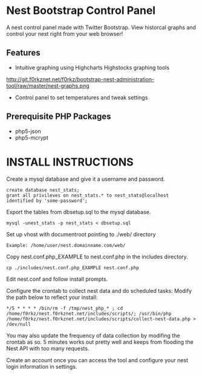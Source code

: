 Nest Bootstrap Control Panel
=============
A nest control panel made with Twitter Bootstrap. View historcal graphs and control your nest right from your web browser!

Features
-------------
*	Intuitive graphing using Highcharts Highstocks graphing tools

http://git.f0rkznet.net/f0rkz/bootstrap-nest-administration-tool/raw/master/nest-graphs.png

*	Control panel to set temperatures and tweak settings

Prerequisite PHP Packages
-------------
*	php5-json
*	php5-mcrypt

INSTALL INSTRUCTIONS
=============

Create a mysql database and give it a username and password.

	create database nest_stats;
	grant all privileves on nest_stats.* to nest_stats@localhost identified by 'some-password';

Export the tables from dbsetup.sql to the mysql database.

	mysql -unest_stats -p nest_stats < dbsetup.sql

Set up vhost with documentroot pointing to ./web/ directory

	Example: /home/user/nest.domainname.com/web/

Copy nest.conf.php_EXAMPLE to nest.conf.php in the includes directory.

	cp ./includes/nest.conf.php_EXAMPLE nest.conf.php

Edit nest.conf and follow install prompts.

Configure the crontab to collect nest data and do scheduled tasks:
Modify the path below to reflect your install:

	*/5 * * * * /bin/rm -f /tmp/nest_php_* ; cd /home/f0rkz/nest.f0rkznet.net/includes/scripts/; /usr/bin/php /home/f0rkz/nest.f0rkznet.net/includes/scripts/collect-nest-data.php > /dev/null

You may also update the frequency of data collection by modifing the crontab as so. 5 minutes works out pretty well and keeps from flooding the Nest API with too many requests.

Create an account once you can access the tool and configure your nest login information in settings.
